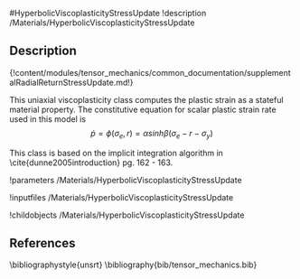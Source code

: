 #HyperbolicViscoplasticityStressUpdate
!description /Materials/HyperbolicViscoplasticityStressUpdate


## Description
{!content/modules/tensor_mechanics/common_documentation/supplementalRadialReturnStressUpdate.md!}

This uniaxial viscoplasticity class computes the plastic strain as a stateful material property.  The constitutive equation for scalar plastic strain rate used in this model is
$$
\dot{p} = \phi (\sigma_e , r) = \alpha sinh \beta (\sigma_e -r - \sigma_y)
$$

This class is based on the implicit integration algorithm in \cite{dunne2005introduction} pg. 162 - 163.

!parameters /Materials/HyperbolicViscoplasticityStressUpdate

!inputfiles /Materials/HyperbolicViscoplasticityStressUpdate

!childobjects /Materials/HyperbolicViscoplasticityStressUpdate

## References
\bibliographystyle{unsrt}
\bibliography{bib/tensor_mechanics.bib}

